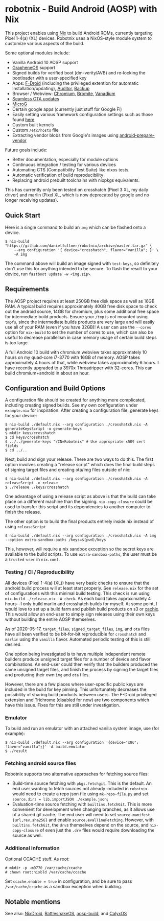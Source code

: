 # robotnix - Build Android (AOSP) with Nix

This project enables using [Nix](https://nixos.org/nix/) to build Android ROMs, currently targeting Pixel 1-4(a) (XL) devices.
Robotnix uses a NixOS-style module system to customize various aspects of the build.
 
Some optional modules include:
 - Vanilla Android 10 AOSP support
 - [GrapheneOS](https://grapheneos.org/) support
 - Signed builds for verified boot (dm-verity/AVB) and re-locking the bootloader with a user-specified key
 - Apps: [F-Droid](https://f-droid.org/) (including the privileged extention for automatic installation/updating), [Auditor](https://attestation.app/about), [Backup](https://github.com/stevesoltys/backup)
 - Browser / Webview: [Chromium](https://www.chromium.org/Home), [Bromite](https://www.bromite.org/), [Vanadium](https://github.com/GrapheneOS/Vanadium)
 - [Seamless OTA updates](https://github.com/GrapheneOS/platform_packages_apps_Updater)
 - [MicroG](https://microg.org/)
 - Certain google apps (currently just stuff for Google Fi)
 - Easily setting various framework configuration settings such as those found [here](https://android.googlesource.com/platform/frameworks/base/+/master/core/res/res/values/config.xml)
 - Custom built kernels
 - Custom `/etc/hosts` file
 - Extracting vendor blobs from Google's images using [android-prepare-vendor](https://github.com/anestisb/android-prepare-vendor)

Future goals include:
 - Better documentation, especially for module options
 - Continuous integration / testing for various devices
 - Automating CTS (Compatibility Test Suite) like nixos tests.
 - Automatic verification of build reproducibility
 - Replacing android prebuilt toolchains with nixpkgs equivalents.
 
This has currently only been tested on crosshatch (Pixel 3 XL, my daily driver) and marlin (Pixel XL, which is now deprecated by google and no longer receiving updates).

## Quick Start
Here is a single command to build an `img` which can be flashed onto a device.
```console
$ nix-build "https://github.com/danielfullmer/robotnix/archive/master.tar.gz" \
    --arg configuration '{ device="crosshatch"; flavor="vanilla"; }' \
    -A img
```
The command above will build an image signed with `test-keys`, so definitely don't use this for anything intended to be secure.
To flash the result to your device, run `fastboot update -w <img.zip>`.

## Requirements
The AOSP project requires at least 250GB free disk space as well as 16GB RAM.
A typical build  requires approximately 40GB free disk space to check out the android source, 14GB for chromium, plus some additional free space for intermediate build products.
Ensure your `/tmp` is not mounted using `tmpfs`, since the intermediate builds products are very large and will easily use all of your RAM (even if you have 32GB)!
A user can use the `--cores` option for `nix-build` to set the number of cores to
use, which can also be useful to decrease parallelism in case memory usage of
certain build steps is too large.

A full Android 10 build with chromium webview takes approximately 10 hours on my quad-core i7-3770 with 16GB of memory.
AOSP takes approximately 4 hours of that, while webview takes approximately 6 hours.
I have recently upgraded to a 3970x Threadripper with 32-cores.
This can build chromium+android in about an hour.

## Configuration and Build Options
A configuration file should be created for anything more complicated, including creating signed builds.
See my own configuration under `example.nix` for inspiration.
After creating a configuration file, generate keys for your device:

```console
$ nix-build ./default.nix --arg configuration ./crosshatch.nix -A generateKeysScript -o generate-keys
$ mkdir keys/crosshatch
$ cd keys/crosshatch
$ ../../generate-keys "/CN=Robotnix" # Use appropriate x509 cert fields
$ cd ../..
```

Next, build and sign your release.
There are two ways to do this.
The first option involves creating a "release script" which does the final build steps of signing target files and creating ota/img files outside of nix:
```console
$ nix-build ./default.nix --arg configuration ./crosshatch.nix -A releaseScript -o release
$ ./release ./keys/crosshatch
```
One advantage of using a release script as above is that the build can take place on a different machine than the signing.
`nix-copy-closure` could be used to transfer this script and its dependencies to another computer to finish the release.

The other option is to build the final products entirely inside nix instead of using `releaseScript`
```console
$ nix-build ./default.nix --arg configuration ./crosshatch.nix -A img --option extra-sandbox-paths /keys=$(pwd)/keys
```
This, however, will require a nix sandbox exception so the secret keys are available to the build scripts.
To use `extra-sandbox-paths`, the user must be a `trusted-user` in `nix.conf`.

### Testing / CI / Reproducibility

All devices (Pixel 1-4(a) (XL)) have very basic checks to ensure that the android build process will at least start properly.
See `release.nix` for the set of configurations with this minimal build testing.
This check is run using `nix-build ./release.nix -A check`.
As each build takes approximately 4 hours--I only build marlin and crosshatch builds for myself.
At some point, I would love to set up a build farm and publish build products on s3 or [cachix](https://cachix.org).
This would allow an end-user to simply sign releases using their own keys without building the entire AOSP themselves.

As of 2020-05-17, `target_files`, `signed_target_files`, `img`, and `ota` files have all been verified to be bit-for-bit reproducible for `crosshatch` and `marlin` using the `vanilla` flavor.
Automated periodic testing of this is still desired.

One option being investigated is to have multiple independent remote builders produce unsigned target files for a number of device and flavor combinations.
An end-user could then verify that the builders produced the same unsigned target files, and finish the process by signing the target files and producing their own `img` and `ota` files.

However, there are a few places where user-specific public keys are included in the build for key pinning.
This unfortunately decreases the possibility of sharing build products between users.
The F-Droid privileged extension and Trichrome (disabled for now) are two components which have this issue.
Fixes for this are still under investigation.

### Emulator

To build and run an emulator with an attached vanilla system image, use (for example):
```console
$ nix-build ./default.nix --arg configuration '{device="x86"; flavor="vanilla";}' -A build.emulator
$ ./result
```

### Fetching android source files

Robotnix supports two alternative approaches for fetching source files:

- Build-time source fetching with `pkgs.fetchgit`. This is the default.
  An end user wanting to fetch sources not already included in `robotnix` would
  need to create a repo json file using `mk-repo-file.py` and set
  `source.dirs = lib.importJSON ./example.json;`
- Evaluation-time source fetching with `builtins.fetchGit`.
  This is more convenient for development when changing branches, as it allows use of a shared git cache.
  The end user will need to set `source.manifest.{url,rev,sha256}` and enable `source.evalTimeFetching`.
  However, with `builtins.fetchGit`, the `drv`s themselves depend on the source,
  and `nix-copy-closure` of even just the `.drv` files would require downloading the source as well.

### Additional information


Optional CCACHE stuff.
As root:
```console
# mkdir -p -m0770 /var/cache/ccache
# chown root:nixbld /var/cache/ccache
```
Set `ccache.enable = true` in configuration, and be sure to pass `/var/cache/ccache` as a sandbox exception when building.

## Notable mentions
See also: [NixDroid](https://github.com/ajs124/NixDroid), [RattlesnakeOS](https://github.com/dan-v/rattlesnakeos-stack), [aosp-build](https://github.com/hashbang/aosp-build), and [CalyxOS](https://calyxos.org/)
